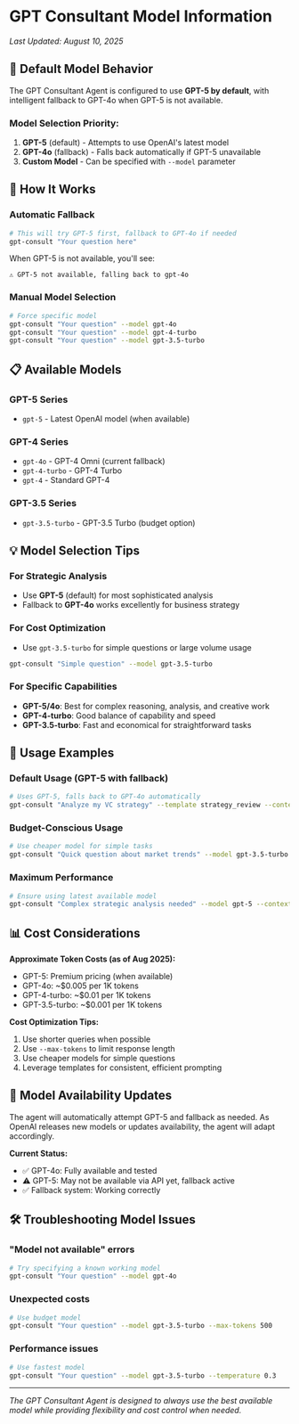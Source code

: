 # GPT Consultant Model Information

*Last Updated: August 10, 2025*

## 🤖 **Default Model Behavior**

The GPT Consultant Agent is configured to use **GPT-5 by default**, with intelligent fallback to GPT-4o when GPT-5 is not available.

### **Model Selection Priority:**

1. **GPT-5** (default) - Attempts to use OpenAI's latest model
2. **GPT-4o** (fallback) - Falls back automatically if GPT-5 unavailable
3. **Custom Model** - Can be specified with `--model` parameter

## 🔧 **How It Works**

### **Automatic Fallback**
```bash
# This will try GPT-5 first, fallback to GPT-4o if needed
gpt-consult "Your question here"
```

When GPT-5 is not available, you'll see:
```
⚠️ GPT-5 not available, falling back to gpt-4o
```

### **Manual Model Selection**
```bash
# Force specific model
gpt-consult "Your question" --model gpt-4o
gpt-consult "Your question" --model gpt-4-turbo
gpt-consult "Your question" --model gpt-3.5-turbo
```

## 📋 **Available Models**

### **GPT-5 Series**
- `gpt-5` - Latest OpenAI model (when available)

### **GPT-4 Series**
- `gpt-4o` - GPT-4 Omni (current fallback)
- `gpt-4-turbo` - GPT-4 Turbo
- `gpt-4` - Standard GPT-4

### **GPT-3.5 Series**
- `gpt-3.5-turbo` - GPT-3.5 Turbo (budget option)

## 💡 **Model Selection Tips**

### **For Strategic Analysis**
- Use **GPT-5** (default) for most sophisticated analysis
- Fallback to **GPT-4o** works excellently for business strategy

### **For Cost Optimization**
- Use `gpt-3.5-turbo` for simple questions or large volume usage
```bash
gpt-consult "Simple question" --model gpt-3.5-turbo
```

### **For Specific Capabilities**
- **GPT-5/4o**: Best for complex reasoning, analysis, and creative work
- **GPT-4-turbo**: Good balance of capability and speed
- **GPT-3.5-turbo**: Fast and economical for straightforward tasks

## 🎯 **Usage Examples**

### **Default Usage (GPT-5 with fallback)**
```bash
# Uses GPT-5, falls back to GPT-4o automatically
gpt-consult "Analyze my VC strategy" --template strategy_review --context project.md
```

### **Budget-Conscious Usage**
```bash
# Use cheaper model for simple tasks
gpt-consult "Quick question about market trends" --model gpt-3.5-turbo
```

### **Maximum Performance**
```bash
# Ensure using latest available model
gpt-consult "Complex strategic analysis needed" --model gpt-5 --context multiple_files.md
```

## 📊 **Cost Considerations**

**Approximate Token Costs (as of Aug 2025):**
- GPT-5: Premium pricing (when available)
- GPT-4o: ~$0.005 per 1K tokens
- GPT-4-turbo: ~$0.01 per 1K tokens  
- GPT-3.5-turbo: ~$0.001 per 1K tokens

**Cost Optimization Tips:**
1. Use shorter queries when possible
2. Use `--max-tokens` to limit response length
3. Use cheaper models for simple questions
4. Leverage templates for consistent, efficient prompting

## 🔄 **Model Availability Updates**

The agent will automatically attempt GPT-5 and fallback as needed. As OpenAI releases new models or updates availability, the agent will adapt accordingly.

**Current Status:**
- ✅ GPT-4o: Fully available and tested
- ⚠️ GPT-5: May not be available via API yet, fallback active
- ✅ Fallback system: Working correctly

## 🛠️ **Troubleshooting Model Issues**

### **"Model not available" errors**
```bash
# Try specifying a known working model
gpt-consult "Your question" --model gpt-4o
```

### **Unexpected costs**
```bash
# Use budget model
gpt-consult "Your question" --model gpt-3.5-turbo --max-tokens 500
```

### **Performance issues**
```bash
# Use fastest model
gpt-consult "Your question" --model gpt-3.5-turbo --temperature 0.3
```

---

*The GPT Consultant Agent is designed to always use the best available model while providing flexibility and cost control when needed.*